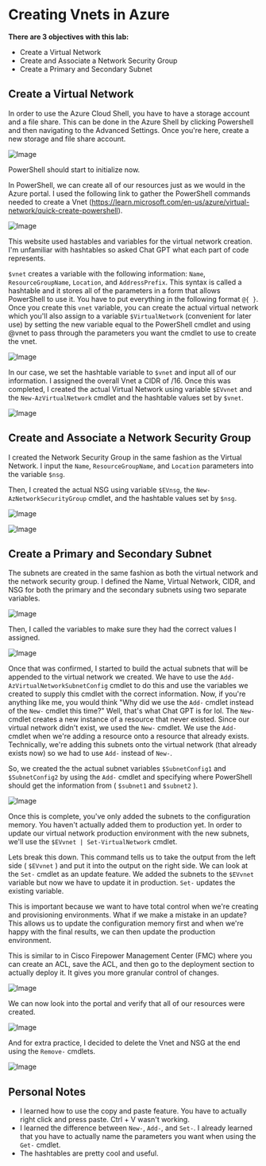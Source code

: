 # Creating Vnets in Azure

**There are 3 objectives with this lab:**
* Create a Virtual Network
* Create and Associate a Network Security Group
* Create a Primary and Secondary Subnet




## Create a Virtual Network 

In order to use the Azure Cloud Shell, you have to have a storage account and a file share. This can be done in the Azure Shell by clicking Powershell and then navigating to the Advanced Settings. Once you're here, create a new storage and file share account. 

![Image](AzureCreateVnet1.png)

PowerShell should start to initialize now.

In PowerShell, we can create all of our resources just as we would in the Azure portal. I used the following link to gather the PowerShell commands needed to create a Vnet (https://learn.microsoft.com/en-us/azure/virtual-network/quick-create-powershell).

![Image](AzureCreateVnet11.png)

This website used hastables and variables for the virtual network creation. I'm unfamiliar with hashtables so asked Chat GPT what each part of code represents.

`$vnet` creates a variable with the following information: `Name`, `ResourceGroupName`, `Location`, and `AddressPrefix`. This syntax is called a hashtable and it stores all of the parameters in a form that allows PowerShell to use it. You have to put everything in the following format `@{ }`. Once you create this `vnet` variable, you can create the actual virtual network which you'll also assign to a variable `$VirtualNetwork` (convenient for later use) by setting the new variable equal to the PowerShell cmdlet and using @vnet to pass through the parameters you want the cmdlet to use to create the vnet.

![Image](AzureCreateVnet2.png)

In our case, we set the hashtable variable to `$vnet` and input all of our information. I assigned the overall Vnet a CIDR of /16. Once this was completed, I created the actual Virtual Network using variable `$EVvnet` and the `New-AzVirtualNetwork` cmdlet and the hashtable values set by `$vnet`.


![Image](AzureCreateVnet4.png)


## Create and Associate a Network Security Group

I created the Network Security Group in the same fashion as the Virtual Network. I input the `Name`, `ResourceGroupName`, and `Location` parameters into the variable `$nsg`.

Then, I created the actual NSG using variable `$EVnsg`, the `New-AzNetworkSecurityGroup` cmdlet, and the hashtable values set by `$nsg`.


![Image](AzureCreateVnet3.png)

![Image](AzureCreateVnet4.png)



## Create a Primary and Secondary Subnet

The subnets are created in the same fashion as both the virtual network and the network security group. I defined the Name, Virtual Network, CIDR, and NSG for both the primary and the secondary subnets using two separate variables. 

![Image](AzureCreateVnet5.png)

Then, I called the variables to make sure they had the correct values I assigned. 

![Image](AzureCreateVnet6.png)


Once that was confirmed, I started to build the actual subnets that will be appended to the virtual network we created. We have to use the `Add-AzVirtualNetworkSubnetConfig` cmdlet to do this and use the variables we created to supply this cmdlet with the correct information.
Now, if you're anything like me, you would think "Why did we use the `Add-` cmdlet instead of the `New-` cmdlet this time?" Well, that's what Chat GPT is for lol. The `New-` cmdlet creates a new instance of a resource that never existed. Since our virtual network didn't exist, we used the `New-` cmdlet. We use the 
`Add-` cmdlet when we're adding a resource onto a resource that already exists. Technically, we're adding this subnets onto the virtual network (that already exists now) so we had to use `Add-` instead of `New-`. 

So, we created the the actual subnet variables `$SubnetConfig1` and `$SubnetConfig2` by using the `Add-` cmdlet and specifying where PowerShell should get the information from ( `$subnet1` and `$subnet2` ). 

![Image](AzureCreateVnet7.png)

Once this is complete, you've only added the subnets to the configuration memory. You haven't actually added them to production yet. In order to update our virtual network production environment with the new subnets, we'll use the `$EVvnet | Set-VirtualNetwork` cmdlet. 

Lets break this down. This command tells us to take the output from the left side ( `$EVvnet` ) and put it into the output on the right side. We can look at the `Set-` cmdlet as an update feature. We added the subnets to the `$EVvnet` variable but now we have to update it in production. `Set-` updates the existing variable. 

This is important because we want to have total control when we're creating and provisioning environments. What if we make a mistake in an update? This allows us to update the configuration memory first and when we're happy with the final results, we can then update the production environment. 

This is similar to in Cisco Firepower Management Center (FMC) where you can create an ACL, save the ACL, and then go to the deployment section to actually deploy it. It gives you more granular control of changes. 

![Image](AzureCreateVnet8.png)

We can now look into the portal and verify that all of our resources were created. 

![Image](AzureCreateVnet9.png)

And for extra practice, I decided to delete the Vnet and NSG at the end using the `Remove-` cmdlets. 

![Image](AzureCreateVnet10.png)



## Personal Notes

* I learned how to use the copy and paste feature. You have to actually right click and press paste. Ctrl + V wasn't working. 
* I learned the difference between `New-`, `Add-`, and `Set-`. I already learned that you have to actually name the parameters you want when using the `Get-` cmdlet.
* The hashtables are pretty cool and useful.
